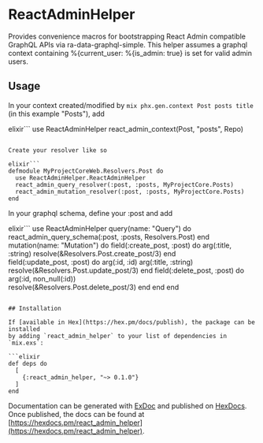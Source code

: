 # ReactAdminHelper

Provides convenience macros for bootstrapping React Admin compatible GraphQL APIs via ra-data-graphql-simple.
This helper assumes a graphql context containing %{current_user: %{is_admin: true} is set for valid admin users.

## Usage

In your context created/modified by `mix phx.gen.context Post posts title` (in this example "Posts"), add 

elixir```
use ReactAdminHelper
react_admin_context(Post, "posts", Repo)
```

Create your resolver like so

elixir```
defmodule MyProjectCoreWeb.Resolvers.Post do
  use ReactAdminHelper.ReactAdminHelper
  react_admin_query_resolver(:post, :posts, MyProjectCore.Posts)
  react_admin_mutation_resolver(:post, :posts, MyProjectCore.Posts)
end
```

In your graphql schema, define your :post and add

elixir```
  use ReactAdminHelper
  query(name: "Query") do
    react_admin_query_schema(:post, :posts, Resolvers.Post)
  end
  mutation(name: "Mutation") do
    field(:create_post, :post) do
      arg(:title, :string)
      resolve(&Resolvers.Post.create_post/3)
    end    
    field(:update_post, :post) do
      arg(:id, :id)
      arg(:title, :string)
      resolve(&Resolvers.Post.update_post/3)
    end
    field(:delete_post, :post) do
      arg(:id, non_null(:id))      
      resolve(&Resolvers.Post.delete_post/3)
    end
  end
end
```

## Installation

If [available in Hex](https://hex.pm/docs/publish), the package can be installed
by adding `react_admin_helper` to your list of dependencies in `mix.exs`:

```elixir
def deps do
  [
    {:react_admin_helper, "~> 0.1.0"}
  ]
end
```

Documentation can be generated with [ExDoc](https://github.com/elixir-lang/ex_doc)
and published on [HexDocs](https://hexdocs.pm). Once published, the docs can
be found at [https://hexdocs.pm/react_admin_helper](https://hexdocs.pm/react_admin_helper).

